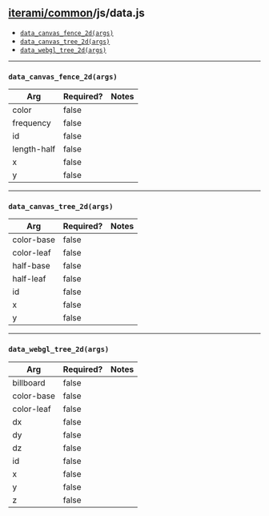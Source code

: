 [iterami/common](https://github.com/iterami/Documentation.htm/blob/gh-pages/common/README.md)/js/data.js
--------------------------------------------------------------------------------------------------------

* [`data_canvas_fence_2d(args)`](#data_canvas_fence_2dargs)
* [`data_canvas_tree_2d(args)`](#data_canvas_tree_2dargs)
* [`data_webgl_tree_2d(args)`](#data_webgl_tree_2dargs)

---

### `data_canvas_fence_2d(args)`

Arg         | Required? | Notes
------------|-----------|------
color       | false     |
frequency   | false     |
id          | false     |
length-half | false     |
x           | false     |
y           | false     |

---

### `data_canvas_tree_2d(args)`

Arg        | Required? | Notes
-----------|-----------|------
color-base | false     |
color-leaf | false     |
half-base  | false     |
half-leaf  | false     |
id         | false     |
x          | false     |
y          | false     |

---

### `data_webgl_tree_2d(args)`

Arg        | Required? | Notes
-----------|-----------|------
billboard  | false     |
color-base | false     |
color-leaf | false     |
dx         | false     |
dy         | false     |
dz         | false     |
id         | false     |
x          | false     |
y          | false     |
z          | false     |
